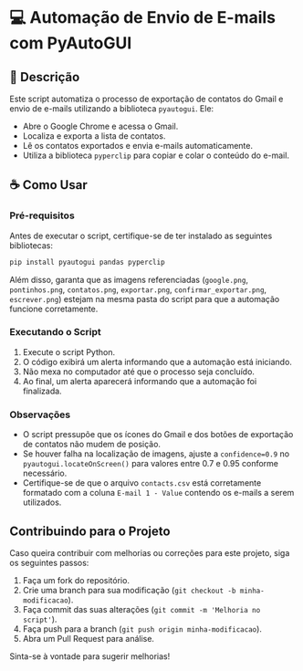 # 💻 Automação de Envio de E-mails com PyAutoGUI

## 📕 Descrição
Este script automatiza o processo de exportação de contatos do Gmail e envio de e-mails utilizando a biblioteca `pyautogui`. Ele:
- Abre o Google Chrome e acessa o Gmail.
- Localiza e exporta a lista de contatos.
- Lê os contatos exportados e envia e-mails automaticamente.
- Utiliza a biblioteca `pyperclip` para copiar e colar o conteúdo do e-mail.

## ☕ Como Usar
### Pré-requisitos
Antes de executar o script, certifique-se de ter instalado as seguintes bibliotecas:
```bash
pip install pyautogui pandas pyperclip
```

Além disso, garanta que as imagens referenciadas (`google.png`, `pontinhos.png`, `contatos.png`, `exportar.png`, `confirmar_exportar.png`, `escrever.png`) estejam na mesma pasta do script para que a automação funcione corretamente.

### Executando o Script
1. Execute o script Python.
2. O código exibirá um alerta informando que a automação está iniciando.
3. Não mexa no computador até que o processo seja concluído.
4. Ao final, um alerta aparecerá informando que a automação foi finalizada.

### Observações
- O script pressupõe que os ícones do Gmail e dos botões de exportação de contatos não mudem de posição.
- Se houver falha na localização de imagens, ajuste a `confidence=0.9` no `pyautogui.locateOnScreen()` para valores entre 0.7 e 0.95 conforme necessário.
- Certifique-se de que o arquivo `contacts.csv` está corretamente formatado com a coluna `E-mail 1 - Value` contendo os e-mails a serem utilizados.

## Contribuindo para o Projeto
Caso queira contribuir com melhorias ou correções para este projeto, siga os seguintes passos:
1. Faça um fork do repositório.
2. Crie uma branch para sua modificação (`git checkout -b minha-modificacao`).
3. Faça commit das suas alterações (`git commit -m 'Melhoria no script'`).
4. Faça push para a branch (`git push origin minha-modificacao`).
5. Abra um Pull Request para análise.

Sinta-se à vontade para sugerir melhorias!
